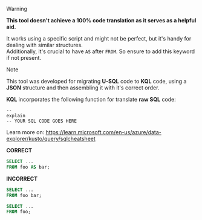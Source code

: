 > [!WARNING]
> **This tool doesn't achieve a 100% code translation as it serves as a helpful aid.**
> 
> It works using a specific script and might not be perfect, but it's handy for dealing with similar structures.\
> Additionally, it's crucial to have `AS` after `FROM`. So ensure to add this keyword if not present.

> [!NOTE]
> This tool was developed for migrating **U-SQL** code to **KQL** code, using a **JSON** structure and then assembling it with it's correct order.
> 
> **KQL** incorporates the following function for translate **raw SQL** code:
> ``` kusto
> --
> explain
> -- YOUR SQL CODE GOES HERE
> ```
> Learn more on: https://learn.microsoft.com/en-us/azure/data-explorer/kusto/query/sqlcheatsheet

**CORRECT**
``` sql
SELECT ...
FROM foo AS bar;
```

**INCORRECT**
``` sql
SELECT ...
FROM foo bar;
```

``` sql
SELECT ...
FROM foo;
```
